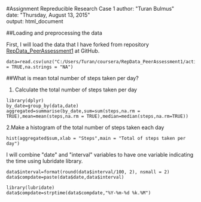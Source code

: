 #Assignment Repreducible Research Case 1
author: "Turan Bulmus"      
date: "Thursday, August 13, 2015"       
output: html_document      

##Loading and preprocessing the data

First, I will load the data that I have forked from repository [RepData_PeerAssessment1](https://github.com/rdpeng/RepData_PeerAssessment1) at GitHub.
```{r, echo=TRUE}
data=read.csv(unz("C:/Users/Turan/coursera/RepData_PeerAssessment1/activity.zip","activity.csv"),header = TRUE,na.strings = "NA")
```
##What is mean total number of steps taken per day?
1. Calculate the total number of steps taken per day
```{r,echo=TRUE,warning=FALSE}
library(dplyr)
by_date=group_by(data,date)
aggregated=summarise(by_date,sum=sum(steps,na.rm = TRUE),mean=mean(steps,na.rm = TRUE),median=median(steps,na.rm=TRUE))
```
2.Make a histogram of the total number of steps taken each day
```{r,echo=TRUE,warning=FALSE}
hist(aggregated$sum,xlab = "Steps",main = "Total of steps taken per day")
```


I will combine "date" and "interval" variables to have one variable indicating the time using lubridate library.
```{r,echo=TRUE}
data$interval=format(round(data$interval/100, 2), nsmall = 2)
data$compdate=paste(data$date,data$interval)

library(lubridate)
data$compdate=strptime(data$compdate,"%Y-%m-%d %k.%M")
```
